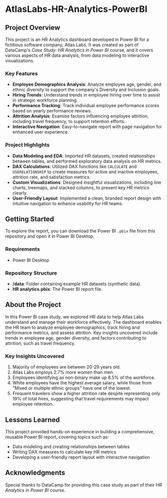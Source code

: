 # AtlasLabs-HR-Analytics-PowerBI

## Project Overview
This project is an HR Analytics dashboard developed in Power BI for a fictitious software company, Atlas Labs. It was created as part of DataCamp's *Case Study: HR Analytics in Power BI* course, and it covers various aspects of HR data analysis, from data modeling to interactive visualizations.

### Key Features
- **Employee Demographics Analysis**: Analyze employee age, gender, and ethnic diversity to support the company's Diversity and Inclusion goals.
- **Hiring Trends**: Understand trends in employee hiring over time to assist in strategic workforce planning.
- **Performance Tracking**: Track individual employee performance scores based on yearly performance reviews.
- **Attrition Analysis**: Examine factors influencing employee attrition, including travel frequency, to support retention efforts.
- **Interactive Navigation**: Easy-to-navigate report with page navigation for enhanced user experience.

### Project Highlights
- **Data Modeling and EDA**: Imported HR datasets, created relationships between tables, and performed exploratory data analysis on HR metrics.
- **DAX Calculations**: Utilized DAX functions like `CALCULATE` and `USERELATIONSHIP` to create measures for active and inactive employees, attrition rate, and satisfaction metrics.
- **Custom Visualizations**: Designed insightful visualizations, including line charts, treemaps, and stacked columns, to present key HR metrics clearly.
- **User-Friendly Layout**: Implemented a clean, branded report design with intuitive navigation to enhance usability for HR teams.

## Getting Started
To explore the report, you can download the Power BI `.pbix` file from this repository and open it in Power BI Desktop.

### Requirements
- Power BI Desktop

### Repository Structure
- **/data**: Folder containing example HR datasets (synthetic data).
- **HR analytics.pbix**: The Power BI report file.

## About the Project
In this Power BI case study, we explored HR data to help Atlas Labs understand and manage their workforce effectively. The dashboard enables the HR team to analyze employee demographics, track hiring and performance metrics, and assess attrition. Key insights uncovered include trends in employee age, gender diversity, and factors contributing to attrition, such as travel frequency.

### Key Insights Uncovered
1. Majority of employees are between 20-29 years old.
2. Atlas Labs employs 2.7% more women than men.
3. Employees identifying as non-binary make up 8.5% of the workforce.
4. White employees have the highest average salary, while those from "Mixed or multiple ethnic groups" have one of the lowest.
5. Frequent travelers show a higher attrition rate despite representing only 19% of total hires, suggesting that travel requirements may impact employee retention.

## Lessons Learned
This project provided hands-on experience in building a comprehensive, reusable Power BI report, covering topics such as:
- Data modeling and creating relationships between tables
- Writing DAX measures to calculate key HR metrics
- Developing a user-friendly report layout with interactive navigation

## Acknowledgments
Special thanks to DataCamp for providing this case study as part of their *HR Analytics in Power BI* course.

